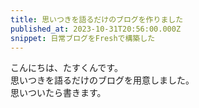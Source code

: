 ```yaml
---
title: 思いつきを語るだけのブログを作りました
published_at: 2023-10-31T20:56:00.000Z
snippet: 日常ブログをFreshで構築した
---
```


こんにちは、たすくんです。  
思いつきを語るだけのブログを用意しました。  
思いついたら書きます。  